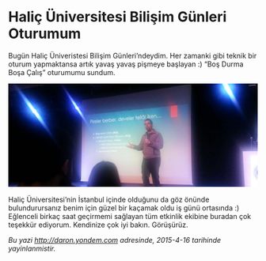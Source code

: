# Haliç Üniversitesi Bilişim Günleri Oturumum 

Bugün Haliç Üniveristesi Bilişim Günleri’ndeydim. Her zamanki gibi teknik bir oturum yapmaktansa artık yavaş yavaş pişmeye başlayan :) “Boş Durma Boşa Çalış” oturumumu sundum. 

![](../media/Halic_Universitesi_Bilisim_Gunleri_Oturumum/halic.jpg)

Haliç Üniversitesi’nin İstanbul içinde olduğunu da göz önünde bulundurursanız benim için güzel bir kaçamak oldu iş günü ortasında :) Eğlenceli birkaç saat geçirmemi sağlayan tüm etkinlik ekibine buradan çok teşekkür ediyorum. Kendinize çok iyi bakın. Görüşürüz.


*Bu yazi http://daron.yondem.com adresinde, 2015-4-16 tarihinde yayinlanmistir.*